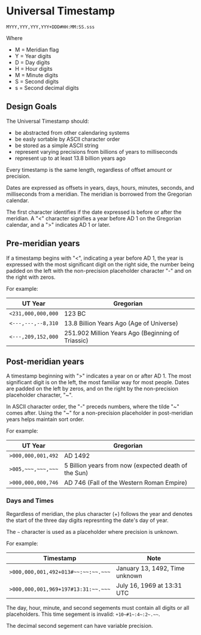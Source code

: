 # Universal Timestamp

    MYYY,YYY,YYY,YYY+DDD#HH:MM:SS.sss

Where

 * M = Meridian flag
 * Y = Year digits
 * D = Day digits
 * H = Hour digits
 * M = Minute digits
 * S = Second digits
 * s = Second decimal digits

## Design Goals

The Universal Timestamp should:

 * be abstracted from other calendaring systems
 * be easly sortable by ASCII character order
 * be stored as a simple ASCII string
 * represent varying precisions from billions of years to milliseconds 
 * represent up to at least 13.8 billion years ago

Every timestamp is the same length, regardless of offset amount or precision.

Dates are expressed as offsets in years, days, hours, minutes, seconds, and milliseconds
from a meridian. The meridian is borrowed from the Gregorian calendar.

The first character identifies if the date expressed is before or after the meridian.
A "<" character signifies a year before AD 1 on the Gregorian calendar, and a ">" indicates
AD 1 or later.

## Pre-meridian years

If a timestamp begins with "<", indicating a year before AD 1, the year is expressed
with the most significant digit on the right side, the number being padded on the left
with the non-precision placeholder character "-" and on the right with zeros.

For example:

|  UT Year           |  Gregorian  |
|--------------------|-------------|
| `<231,000,000,000` |  123 BC |
| `<---,---,--8,310` |  13.8 Billion Years Ago (Age of Universe) |
| `<---,209,152,000` |  251.902 Million Years Ago (Beginning of Triassic) |

## Post-meridian years

A timestamp beginning with ">" indicates a year on or after AD 1. The most significant digit
is on the left, the most familiar way for most people. Dates are padded on the left by
zeros, and on the right by the non-precision placeholder character, "~".

In ASCII character order, the "-" preceds numbers, where the tilde "~" comes after.
Using the "~" for a non-precision placeholder in post-meridian years helps maintain 
sort order.

For example:

| UT Year            |  Gregorian          |
|--------------------|---------------------|
| `>000,000,001,492` |  AD 1492            |
| `>005,~~~,~~~,~~~` |  5 Billion years from now (expected death of the Sun) |
| `>000,000,000,746` |  AD 746 (Fall of the Western Roman Empire) |

### Days and Times

Regardless of meridian, the plus character (+) follows the year and denotes
the start of the three day digits represnting the date's day of year.

The `~` character is used as a placeholder where precision is unknown.

For example:

| Timestamp                            |  Note        |
|--------------------------------------|--------------|
| `>000,000,001,492+013#~~:~~:~~.~~~` | January 13, 1492, Time unknown |
| `>000,000,001,969+197#13:31:~~.~~~` | July 16, 1969 at 13:31 UTC     |

The day, hour, minute, and second segements must contain all digits or all placeholders. This
time segement is invalid: `+10~#1~:4~:2~.~~`.

The decimal second segement can have variable precision.
